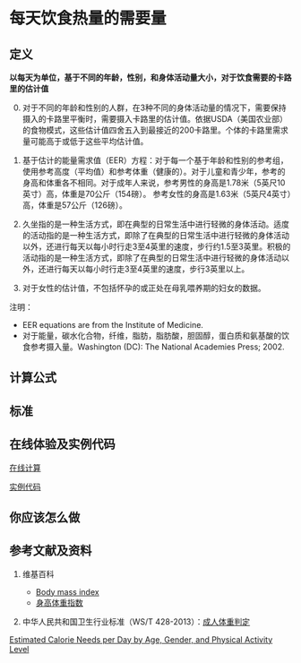 # 每天饮食热量的需要量

## 定义

**以每天为单位，基于不同的年龄，性别，和身体活动量大小，对于饮食需要的卡路里的估计值**

0. 对于不同的年龄和性别的人群，在3种不同的身体活动量的情况下，需要保持摄入的卡路里平衡时，需要摄入卡路里的估计值。依据USDA（美国农业部）的食物模式，这些估计值四舍五入到最接近的200卡路里。个体的卡路里需求量可能高于或低于这些平均估计值。

1. 基于估计的能量需求值（EER）方程：对于每一个基于年龄和性别的参考组，使用参考高度（平均值）和参考体重（健康的）。对于儿童和青少年，参考的身高和体重各不相同。对于成年人来说，参考男性的身高是1.78米（5英尺10英寸）高，体重是70公斤（154磅）。 参考女性的身高是1.63米（5英尺4英寸）高，体重是57公斤（126磅）。 

2. 久坐指的是一种生活方式，即在典型的日常生活中进行轻微的身体活动。适度的活动指的是一种生活方式，即除了在典型的日常生活中进行轻微的身体活动以外，还进行每天以每小时行走3至4英里的速度，步行约1.5至3英里。积极的活动指的是一种生活方式，即除了在典型的日常生活中进行轻微的身体活动以外，还进行每天以每小时行走3至4英里的速度，步行3英里以上。

3. 对于女性的估计值，不包括怀孕的或正处在母乳喂养期的妇女的数据。

注明：

- EER equations are from the Institute of Medicine. 
- 对于能量，碳水化合物，纤维，脂肪，脂肪酸，胆固醇，蛋白质和氨基酸的饮食参考摄入量。Washington (DC): The National Academies Press; 2002. 

## 计算公式

## 标准

## 在线体验及实例代码

[在线计算]()

[实例代码]()

## 你应该怎么做

## 参考文献及资料

1. 维基百科
	- [Body mass index](https://en.wikipedia.org/wiki/Body_mass_index)
	- [身高体重指数](https://zh.wikipedia.org/wiki/%E8%BA%AB%E9%AB%98%E9%AB%94%E9%87%8D%E6%8C%87%E6%95%B8)

2. 中华人民共和国卫生行业标准（WS/T 428-2013）：[成人体重判定](http://www.moh.gov.cn/ewebeditor/uploadfile/2013/08/20130808135715967.pdf)

[Estimated Calorie Needs per Day by Age, Gender, and Physical Activity Level](http://www.cnpp.usda.gov/sites/default/files/usda_food_patterns/EstimatedCalorieNeedsPerDayTable.pdf)

